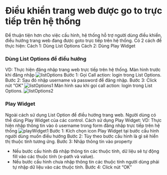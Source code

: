 # Điều khiển trang web được go to trực tiếp trên hệ thống
Để thuận tiện hơn cho việc cấu hình, hệ thống hỗ trợ người dùng điều khiển, điều hướng trang web đang được goto trực tiếp trên hệ thống.
Có 2 cách để thực hiện:
Cách 1: Dùng List Options
Cách 2: Dùng Play Widget

### Dùng List Options để điều hướng
VD: Thực hiện đăng nhập trang web trực tiếp trên hệ thống.
Màn hình trước khi đăng nhập
![listOptions](https://user-images.githubusercontent.com/105435351/197685770-5df5b04f-fe0d-41e9-90b8-f77f586e4844.png)
Bước 1: Gọi Call action: login trong List Options. 
Bước 2: Sau đó nhập username và password để đăng nhập. 
Bước 3: Click nút “OK”
![listOptions1](https://user-images.githubusercontent.com/105435351/197685783-aac6286f-ae0f-414a-a376-4c61a42a8f17.png)
Màn hình sau khi gọi call action: login trong List Options.
![listOptions2](https://user-images.githubusercontent.com/105435351/197685793-d2f5d790-a95f-4911-a572-60c2f4495a5e.png)

### Play Widget
Ngoài cách sử dụng List Option để điều hướng trang web. Người dùng có thể dùng Play Widget của các control.
Cách sử dụng Play Widget:
VD: Thực hiện nhập thông tin vào ô username trong form đăng nhập trực tiếp trên hệ thống
![playWidget1](https://user-images.githubusercontent.com/105435351/197686544-384f0768-b889-466f-8917-53852df270d9.png)
Bước 1:	Kích chọn icon Play Widget tại bước cấu hình người dùng muốn điều hướng
Bước 2:	Tùy theo bước cấu hình là gì sẽ hiển thị thuộc tính tương ứng.
Bước 3:	Nhập thông tin vào property
- Nếu bước cấu hình đã nhập thông tin các thuộc tính, dữ liệu sẽ tự động fill vào các thuộc tính (x-path và value).
- Nếu bước cấu hình chưa nhập thông tin các thuộc tính người dùng phải tự nhập dữ liệu vào các thuộc tính.
Bước 4:	Click nút “OK”
